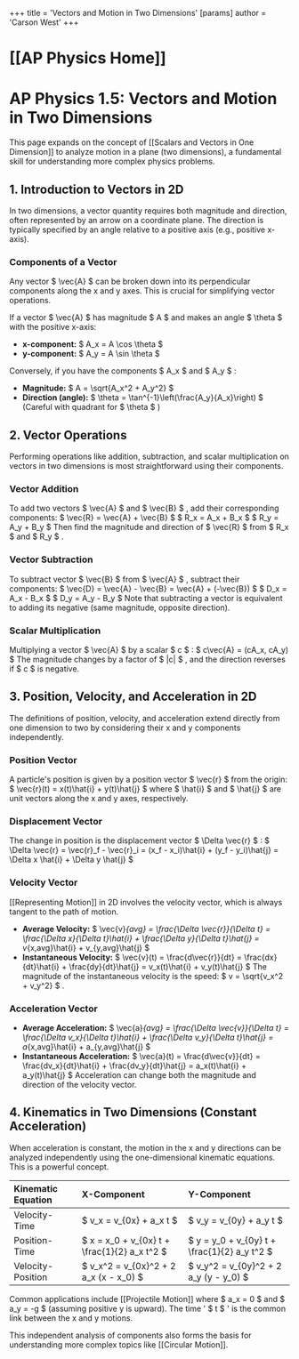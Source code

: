 +++
 title = 'Vectors and Motion in Two Dimensions'
[params]
	author = 'Carson West'
+++
# [[AP Physics Home]]
# AP Physics 1.5: Vectors and Motion in Two Dimensions

This page expands on the concept of [[Scalars and Vectors in One Dimension]] to analyze motion in a plane (two dimensions), a fundamental skill for understanding more complex physics problems.

## 1. Introduction to Vectors in 2D

In two dimensions, a vector quantity requires both magnitude and direction, often represented by an arrow on a coordinate plane. The direction is typically specified by an angle relative to a positive axis (e.g., positive x-axis).

### Components of a Vector
Any vector  $ \vec{A} $  can be broken down into its perpendicular components along the x and y axes. This is crucial for simplifying vector operations.

If a vector  $ \vec{A} $  has magnitude  $ A $  and makes an angle  $ \theta $  with the positive x-axis:
*   **x-component:**  $ A_x = A \cos \theta $ 
*   **y-component:**  $ A_y = A \sin \theta $ 

Conversely, if you have the components  $ A_x $  and  $ A_y $ :
*   **Magnitude:**  $ A = \sqrt{A_x^2 + A_y^2} $ 
*   **Direction (angle):**  $ \theta = \tan^{-1}\left(\frac{A_y}{A_x}\right) $  (Careful with quadrant for  $ \theta $ )

## 2. Vector Operations

Performing operations like addition, subtraction, and scalar multiplication on vectors in two dimensions is most straightforward using their components.

### Vector Addition
To add two vectors  $ \vec{A} $  and  $ \vec{B} $ , add their corresponding components:
 $  \vec{R} = \vec{A} + \vec{B}  $ 
 $  R_x = A_x + B_x  $ 
 $  R_y = A_y + B_y  $ 
Then find the magnitude and direction of  $ \vec{R} $  from  $ R_x $  and  $ R_y $ .

### Vector Subtraction
To subtract vector  $ \vec{B} $  from  $ \vec{A} $ , subtract their components:
 $  \vec{D} = \vec{A} - \vec{B} = \vec{A} + (-\vec{B})  $ 
 $  D_x = A_x - B_x  $ 
 $  D_y = A_y - B_y  $ 
Note that subtracting a vector is equivalent to adding its negative (same magnitude, opposite direction).

### Scalar Multiplication
Multiplying a vector  $ \vec{A} $  by a scalar  $ c $ :
 $  c\vec{A} = (cA_x, cA_y)  $ 
The magnitude changes by a factor of  $ |c| $ , and the direction reverses if  $ c $  is negative.

## 3. Position, Velocity, and Acceleration in 2D

The definitions of position, velocity, and acceleration extend directly from one dimension to two by considering their x and y components independently.

### Position Vector
A particle's position is given by a position vector  $ \vec{r} $  from the origin:
 $  \vec{r}(t) = x(t)\hat{i} + y(t)\hat{j}  $ 
where  $ \hat{i} $  and  $ \hat{j} $  are unit vectors along the x and y axes, respectively.

### Displacement Vector
The change in position is the displacement vector  $ \Delta \vec{r} $ :
 $  \Delta \vec{r} = \vec{r}_f - \vec{r}_i = (x_f - x_i)\hat{i} + (y_f - y_i)\hat{j} = \Delta x \hat{i} + \Delta y \hat{j}  $ 

### Velocity Vector
[[Representing Motion]] in 2D involves the velocity vector, which is always tangent to the path of motion.
*   **Average Velocity:**
     $  \vec{v}_{avg} = \frac{\Delta \vec{r}}{\Delta t} = \frac{\Delta x}{\Delta t}\hat{i} + \frac{\Delta y}{\Delta t}\hat{j} = v_{x,avg}\hat{i} + v_{y,avg}\hat{j}  $ 
*   **Instantaneous Velocity:**
     $  \vec{v}(t) = \frac{d\vec{r}}{dt} = \frac{dx}{dt}\hat{i} + \frac{dy}{dt}\hat{j} = v_x(t)\hat{i} + v_y(t)\hat{j}  $ 
    The magnitude of the instantaneous velocity is the speed:  $ v = \sqrt{v_x^2 + v_y^2} $ .

### Acceleration Vector
*   **Average Acceleration:**
     $  \vec{a}_{avg} = \frac{\Delta \vec{v}}{\Delta t} = \frac{\Delta v_x}{\Delta t}\hat{i} + \frac{\Delta v_y}{\Delta t}\hat{j} = a_{x,avg}\hat{i} + a_{y,avg}\hat{j}  $ 
*   **Instantaneous Acceleration:**
     $  \vec{a}(t) = \frac{d\vec{v}}{dt} = \frac{dv_x}{dt}\hat{i} + \frac{dv_y}{dt}\hat{j} = a_x(t)\hat{i} + a_y(t)\hat{j}  $ 
    Acceleration can change both the magnitude and direction of the velocity vector.

## 4. Kinematics in Two Dimensions (Constant Acceleration)

When acceleration is constant, the motion in the x and y directions can be analyzed independently using the one-dimensional kinematic equations. This is a powerful concept.

| Kinematic Equation | X-Component | Y-Component |
| :----------------- | :---------- | :---------- |
| Velocity-Time      |  $ v_x = v_{0x} + a_x t $  |  $ v_y = v_{0y} + a_y t $  |
| Position-Time      |  $ x = x_0 + v_{0x} t + \frac{1}{2} a_x t^2 $  |  $ y = y_0 + v_{0y} t + \frac{1}{2} a_y t^2 $  |
| Velocity-Position  |  $ v_x^2 = v_{0x}^2 + 2 a_x (x - x_0) $  |  $ v_y^2 = v_{0y}^2 + 2 a_y (y - y_0) $  |

Common applications include [[Projectile Motion]] where  $ a_x = 0 $  and  $ a_y = -g $  (assuming positive y is upward). The time ' $ t $ ' is the common link between the x and y motions.

This independent analysis of components also forms the basis for understanding more complex topics like [[Circular Motion]].